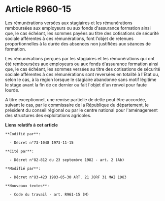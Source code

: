 # Article R960-15

Les rémunérations versées aux stagiaires et les rémunérations remboursées aux employeurs ou aux fonds d'assurance formation
ainsi que, le cas échéant, les sommes payées au titre des cotisations de sécurité sociale afférentes à ces rémunérations,
font l'objet de retenues proportionnelles à la durée des absences non justifiées aux séances de formation. 

Les rémunérations perçues par les stagiaires et les rémunérations qui ont été remboursées aux employeurs ou aux fonds
d'assurance formation ainsi que, le cas échéant, les sommes versées au titre des cotisations de sécurité sociale afférentes à
ces rémunérations sont reversées en totalité à l'Etat ou, selon le cas, à la région lorsque le stagiaire abandonne sans motif
légitime le stage avant la fin de ce dernier ou fait l'objet d'un renvoi pour faute lourde. 

A titre exceptionnel, une remise partielle de dette peut être accordée, suivant le cas, par le commissaire de la République
du département, le président du conseil régional ou par le centre national pour l'aménagement des structures des
exploitations agricoles.

**Liens relatifs à cet article**

	**Codifié par**:

	  - Décret n°73-1048 1973-11-15

	**Cité par**:

	  - Décret n°82-812 du 23 septembre 1982 - art. 2 (Ab)

	**Modifié par**:

	  - Décret n°83-423 1983-05-30 ART. 21 JORF 31 MAI 1983

	**Nouveaux textes**:

	  - Code du travail - art. R961-15 (M)
